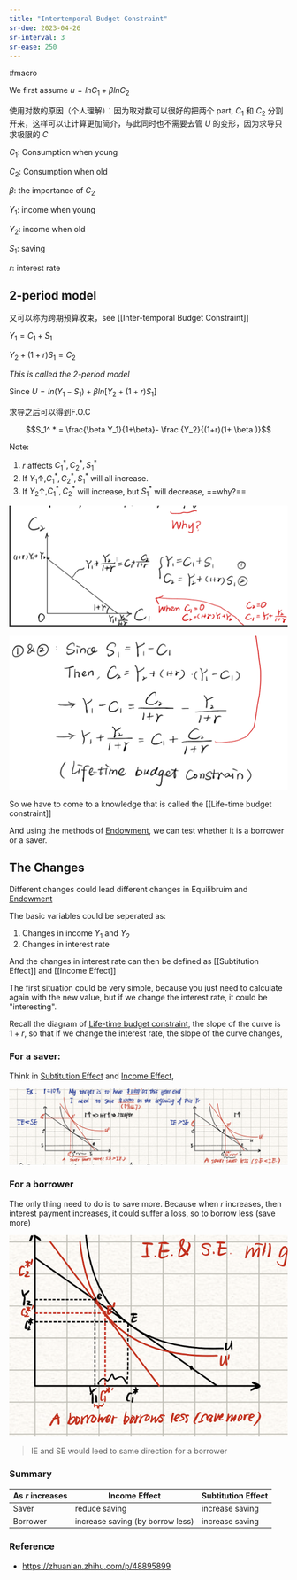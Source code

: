 ```yaml
---
title: "Intertemporal Budget Constraint"
sr-due: 2023-04-26
sr-interval: 3
sr-ease: 250
---
```


#macro 


We first assume $u=lnC_1+\beta ln C_2$

使用对数的原因（个人理解）：因为取对数可以很好的把两个 part, $C_1$ 和 $C_2$ 分割开来，这样可以让计算更加简介，与此同时也不需要去管 $U$ 的变形，因为求导只求极限的 $C$

$C_1$: Consumption when young

$C_2$: Consumption when old

$\beta$: the importance of $C_2$

$Y_1$: income when young

$Y_2$: income when old

$S_1$: saving

$r$: interest rate

## 2-period model

又可以称为跨期预算收束，see [[Inter-temporal Budget Constraint]]

$Y_1=C_1+S_1$

$Y_2+(1+r)S_1=C_2$

*This is called the 2-period model*

Since $U=ln(Y_1-S_1)+\beta ln[Y_2+(1+r)S_1]$

求导之后可以得到F.O.C

$$S_1^ * = \frac{\beta Y_1}{1+\beta}- \frac {Y_2}{(1+r)(1+ \beta )}$$

Note:

1. $r$ affects $C_1 ^ * ,C_2 ^ * ,S_1 ^ *$
2. If $Y_1\uparrow,C_1^ * ,C_2^ * , S_1 ^ *$ will all increase.
3. If $Y_2 \uparrow,C_1^ * ,C_2^ *$ will increase, but $S_1 ^ *$ will decrease, ==why?==

![](截屏2023-02-27%2022.57.24.png)

![](截屏2023-02-27%2022.57.48.png)

So we have to come to a knowledge that is called the [[Life-time budget constraint]]

And using the methods of [Endowment](Endowment.md), we can test whether it is a borrower or a saver.

## The Changes

Different changes could lead different changes in Equilibruim and [Endowment](Endowment.md)

The basic variables could be seperated as:

1. Changes in income $Y_1$ and $Y_2$ 
2. Changes in interest rate

And the changes in interest rate can then be defined as [[Subtitution Effect]] and [[Income Effect]]

The first situation could be very simple, because you just need to calculate again with the new value, but if we change the interest rate, it could be "interesting".

Recall the diagram of [Life-time budget constraint](Life-time%20budget%20constraint.md), the slope of the curve is $1+r$, so that if we change the interest rate, the slope of the curve changes,

### For a saver:

Think in [Subtitution Effect](Subtitution%20Effect) and [Income Effect](Income%20Effect.md), 

![](截屏2023-04-06%2016.04.54.png)

### For a borrower

The only thing need to do is to save more. Because when $r$ increases, then interest payment increases, it could suffer a loss, so to borrow less (save more)

![](截屏2023-04-06%2016.06.20.png)

>IE and SE would leed to same direction for a borrower

### Summary

| As $r$ increases| Income Effect| Subtitution Effect|
|---|---|---|
|Saver|reduce saving|increase saving|
|Borrower|increase saving (by borrow less)|increase saving|


### Reference 

-  https://zhuanlan.zhihu.com/p/48895899